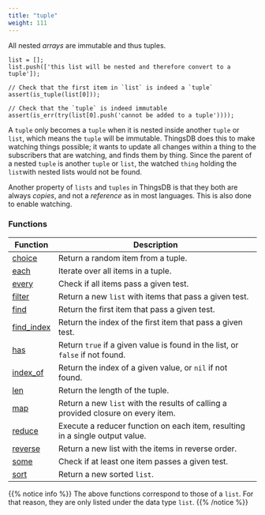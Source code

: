 ```yaml
---
title: "tuple"
weight: 111
---
```


All nested *arrays* are immutable and thus tuples.

```thingsdb,should_pass
list = [];
list.push(['this list will be nested and therefore convert to a tuple']);

// Check that the first item in `list` is indeed a `tuple`
assert(is_tuple(list[0]));

// Check that the `tuple` is indeed immutable
assert(is_err(try(list[0].push('cannot be added to a tuple'))));
```

A `tuple` only becomes a `tuple` when it is nested inside another `tuple` or `list`, which means the `tuple` will be immutable.
ThingsDB does this to make watching things possible; it wants to update all changes within a thing to the subscribers that are watching, and finds them by thing. Since the parent of a nested `tuple` is another `tuple` or `list`, the watched `thing` holding the `list`with nested lists would not be found.

Another property of `lists` and `tuples` in ThingsDB is that they both are always *copies*, and not a *reference* as in most languages. This is also done to enable watching.

### Functions

Function | Description
------ | -----------
[choice](../list/choice) | Return a random item from a tuple.
[each](../list/each) | Iterate over all items in a tuple.
[every](../list/every) | Check if all items pass a given test.
[filter](../list/filter) | Return a new `list` with items that pass a given test.
[find](../list/find) | Return the first item that pass a given test.
[find_index](../list/find_index) | Return the index of the first item that pass a given test.
[has](../list/has) | Return `true` if a given value is found in the list, or `false` if not found.
[index_of](../list/index_of) | Return the index of a given value, or `nil` if not found.
[len](../list/len) | Return the length of the tuple.
[map](../list/map) | Return a new `list` with the results of calling a provided closure on every item.
[reduce](../list/reduce) | Execute a reducer function on each item, resulting in a single output value.
[reverse](../list/reverse) | Return a new list with the items in reverse order.
[some](../list/some) | Check if at least one item passes a given test.
[sort](../list/sort) | Return a new sorted `list`.

{{% notice info %}}
The above functions correspond to those of a `list`. For that reason, they are only listed under the data type `list`.
{{% /notice %}}
